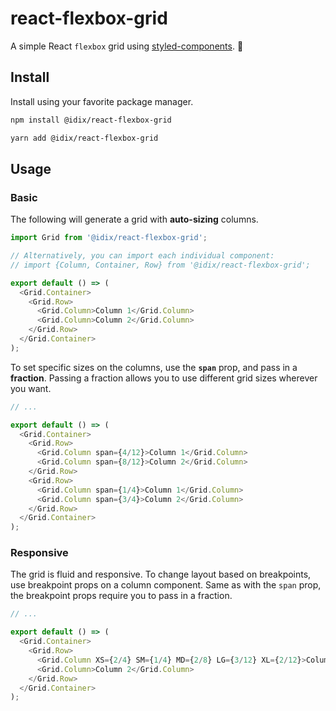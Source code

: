 # react-flexbox-grid

A simple React `flexbox` grid using [styled-components](https://github.com/styled-components/styled-components). 🙌

## Install

Install using your favorite package manager.

```bash
npm install @idix/react-flexbox-grid
```

```bash
yarn add @idix/react-flexbox-grid
```

## Usage

### Basic

The following will generate a grid with **auto-sizing** columns.
```javascript
import Grid from '@idix/react-flexbox-grid';

// Alternatively, you can import each individual component:
// import {Column, Container, Row} from '@idix/react-flexbox-grid'; 

export default () => (
  <Grid.Container>
    <Grid.Row>
      <Grid.Column>Column 1</Grid.Column>
      <Grid.Column>Column 2</Grid.Column>
    </Grid.Row>
  </Grid.Container>
);
```

To set specific sizes on the columns, use the **`span`** prop, and pass in a **fraction**. Passing a fraction allows you to use different grid sizes wherever you want.

```javascript
// ...

export default () => (
  <Grid.Container>
    <Grid.Row>
      <Grid.Column span={4/12}>Column 1</Grid.Column>
      <Grid.Column span={8/12}>Column 2</Grid.Column>
    </Grid.Row>
    <Grid.Row>
      <Grid.Column span={1/4}>Column 1</Grid.Column>
      <Grid.Column span={3/4}>Column 2</Grid.Column>
    </Grid.Row>
  </Grid.Container>
);
```

### Responsive

The grid is fluid and responsive. To change layout based on breakpoints, use breakpoint props on a column component. Same as with the `span` prop, the breakpoint props require you to pass in a fraction.

```javascript
// ...

export default () => (
  <Grid.Container>
    <Grid.Row>
      <Grid.Column XS={2/4} SM={1/4} MD={2/8} LG={3/12} XL={2/12}>Column 1</Grid.Column>
      <Grid.Column>Column 2</Grid.Column>
    </Grid.Row>
  </Grid.Container>
);
```
